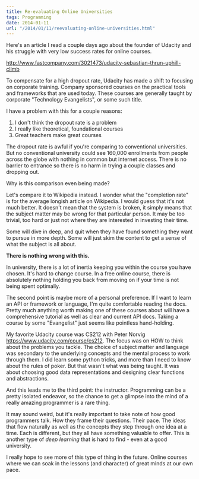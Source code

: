 ```yaml
---
title: Re-evaluating Online Universities
tags: Programming
date: 2014-01-11
url: "/2014/01/11/reevaluating-online-universities.html"
---
```


Here's an article I read a couple days ago about the founder of Udacity
and his struggle with very low success rates for online courses.

<http://www.fastcompany.com/3021473/udacity-sebastian-thrun-uphill-climb>

To compensate for a high dropout rate, Udacity has made a shift to focusing
on corporate training. Company sponsored courses on the practical tools
and frameworks that are used today. These courses are generally taught by
corporate "Technology Evangelists", or some such title.

I have a problem with this for a couple reasons:

1. I don't think the dropout rate is a problem
2. I really like theoretical, foundational courses
3. Great teachers make great courses

The dropout rate is awful if you're comparing to conventional universities. But
no conventional university could see 160,000 enrollments from people across the
globe with nothing in common but internet access. There is no barrier to
entrance so there is no harm in trying a couple classes and dropping out.

Why is this comparison even being made?

Let's compare it to Wikipedia instead. I wonder what the "completion rate" is
for the average longish article on Wikipedia. I would guess that it's not much
better. It doesn't mean that the system is broken, it simply means that the
subject matter may be wrong for that particular person. It may be too trivial,
too hard or just not where they are interested in investing their time.

Some will dive in deep, and quit when they have found something they want to
pursue in more depth. Some will just skim the content to get a sense of what
the subject is all about.

**There is nothing wrong with this.**

In university, there is a lot of inertia keeping you within the course you
have chosen. It's hard to change course. In a free online course, there is
absolutely nothing holding you back from moving on if your time is not being
spent optimally.

The second point is maybe more of a personal preference. If I want to learn
an API or framework or language, I'm quite comfortable reading the docs.
Pretty much anything worth making one of these courses about will have a
comprehensive tutorial as well as clear and current API docs. Taking a course
by some "Evangelist" just seems like pointless hand-holding.

My favorite Udacity course was CS212 with Peter Norvig
<https://www.udacity.com/course/cs212>. The focus was on HOW to think about
the problems you tackle. The choice of subject matter and language was
secondary to the underlying concepts and the mental process to work through
them. I did learn some python tricks, and more than I need to know about
the rules of poker. But that wasn't what was being taught. It was about
choosing good data representations and designing clear functions and
abstractions.

And this leads me to the third point: the instructor. Programming can be a
pretty isolated endeavor, so the chance to get a glimpse into the mind of a
really amazing programmer is a rare thing.

It may sound weird, but it's really important to take note of how good
programmers talk. How they frame their questions. Their pace. The ideas that
flow naturally as well as the concepts they step through one idea at a time.
Each is different, but they all have something valuable to offer. This is
another type of *deep learning* that is hard to find - even at a good
university.

I really hope to see more of this type of thing in the future. Online courses
where we can soak in the lessons (and character) of great minds at our own pace.
